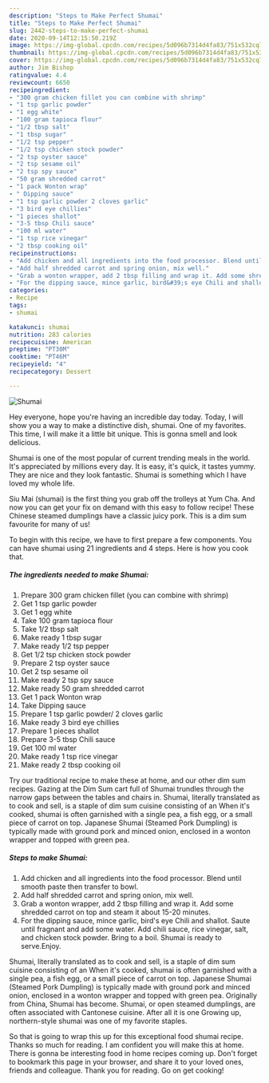 ```yaml
---
description: "Steps to Make Perfect Shumai"
title: "Steps to Make Perfect Shumai"
slug: 2442-steps-to-make-perfect-shumai
date: 2020-09-14T12:15:50.219Z
image: https://img-global.cpcdn.com/recipes/5d096b7314d4fa83/751x532cq70/shumai-recipe-main-photo.jpg
thumbnail: https://img-global.cpcdn.com/recipes/5d096b7314d4fa83/751x532cq70/shumai-recipe-main-photo.jpg
cover: https://img-global.cpcdn.com/recipes/5d096b7314d4fa83/751x532cq70/shumai-recipe-main-photo.jpg
author: Jim Bishop
ratingvalue: 4.4
reviewcount: 6650
recipeingredient:
- "300 gram chicken fillet you can combine with shrimp"
- "1 tsp garlic powder"
- "1 egg white"
- "100 gram tapioca flour"
- "1/2 tbsp salt"
- "1 tbsp sugar"
- "1/2 tsp pepper"
- "1/2 tsp chicken stock powder"
- "2 tsp oyster sauce"
- "2 tsp sesame oil"
- "2 tsp spy sauce"
- "50 gram shredded carrot"
- "1 pack Wonton wrap"
- " Dipping sauce"
- "1 tsp garlic powder 2 cloves garlic"
- "3 bird eye chillies"
- "1 pieces shallot"
- "3-5 tbsp Chili sauce"
- "100 ml water"
- "1 tsp rice vinegar"
- "2 tbsp cooking oil"
recipeinstructions:
- "Add chicken and all ingredients into the food processor. Blend until smooth paste then transfer to bowl."
- "Add half shredded carrot and spring onion, mix well."
- "Grab a wonton wrapper, add 2 tbsp filling and wrap it. Add some shredded carrot on top and steam it about 15-20 minutes."
- "For the dipping sauce, mince garlic, bird&#39;s eye Chili and shallot. Saute until fragnant and add some water. Add chili sauce, rice vinegar, salt, and chicken stock powder. Bring to a boil. Shumai is ready to serve.Enjoy."
categories:
- Recipe
tags:
- shumai

katakunci: shumai 
nutrition: 283 calories
recipecuisine: American
preptime: "PT30M"
cooktime: "PT46M"
recipeyield: "4"
recipecategory: Dessert

---
```



![Shumai](https://img-global.cpcdn.com/recipes/5d096b7314d4fa83/751x532cq70/shumai-recipe-main-photo.jpg)

Hey everyone, hope you're having an incredible day today. Today, I will show you a way to make a distinctive dish, shumai. One of my favorites. This time, I will make it a little bit unique. This is gonna smell and look delicious.

Shumai is one of the most popular of current trending meals in the world. It's appreciated by millions every day. It is easy, it's quick, it tastes yummy. They are nice and they look fantastic. Shumai is something which I have loved my whole life.

Siu Mai (shumai) is the first thing you grab off the trolleys at Yum Cha. And now you can get your fix on demand with this easy to follow recipe! These Chinese steamed dumplings have a classic juicy pork. This is a dim sum favourite for many of us!


To begin with this recipe, we have to first prepare a few components. You can have shumai using 21 ingredients and 4 steps. Here is how you cook that.

<!--inarticleads1-->

##### The ingredients needed to make Shumai:

1. Prepare 300 gram chicken fillet (you can combine with shrimp)
1. Get 1 tsp garlic powder
1. Get 1 egg white
1. Take 100 gram tapioca flour
1. Take 1/2 tbsp salt
1. Make ready 1 tbsp sugar
1. Make ready 1/2 tsp pepper
1. Get 1/2 tsp chicken stock powder
1. Prepare 2 tsp oyster sauce
1. Get 2 tsp sesame oil
1. Make ready 2 tsp spy sauce
1. Make ready 50 gram shredded carrot
1. Get 1 pack Wonton wrap
1. Take  Dipping sauce
1. Prepare 1 tsp garlic powder/ 2 cloves garlic
1. Make ready 3 bird eye chillies
1. Prepare 1 pieces shallot
1. Prepare 3-5 tbsp Chili sauce
1. Get 100 ml water
1. Make ready 1 tsp rice vinegar
1. Make ready 2 tbsp cooking oil


Try our traditional recipe to make these at home, and our other dim sum recipes. Gazing at the Dim Sum cart full of Shumai trundles through the narrow gaps between the tables and chairs in. Shumai, literally translated as to cook and sell, is a staple of dim sum cuisine consisting of an When it&#39;s cooked, shumai is often garnished with a single pea, a fish egg, or a small piece of carrot on top. Japanese Shumai (Steamed Pork Dumpling) is typically made with ground pork and minced onion, enclosed in a wonton wrapper and topped with green pea. 

<!--inarticleads2-->

##### Steps to make Shumai:

1. Add chicken and all ingredients into the food processor. Blend until smooth paste then transfer to bowl.
1. Add half shredded carrot and spring onion, mix well.
1. Grab a wonton wrapper, add 2 tbsp filling and wrap it. Add some shredded carrot on top and steam it about 15-20 minutes.
1. For the dipping sauce, mince garlic, bird&#39;s eye Chili and shallot. Saute until fragnant and add some water. Add chili sauce, rice vinegar, salt, and chicken stock powder. Bring to a boil. Shumai is ready to serve.Enjoy.


Shumai, literally translated as to cook and sell, is a staple of dim sum cuisine consisting of an When it&#39;s cooked, shumai is often garnished with a single pea, a fish egg, or a small piece of carrot on top. Japanese Shumai (Steamed Pork Dumpling) is typically made with ground pork and minced onion, enclosed in a wonton wrapper and topped with green pea. Originally from China, Shumai has become. Shumai, or open steamed dumplings, are often associated with Cantonese cuisine. After all it is one Growing up, northern-style shumai was one of my favorite staples. 

So that is going to wrap this up for this exceptional food shumai recipe. Thanks so much for reading. I am confident you will make this at home. There is gonna be interesting food in home recipes coming up. Don't forget to bookmark this page in your browser, and share it to your loved ones, friends and colleague. Thank you for reading. Go on get cooking!
